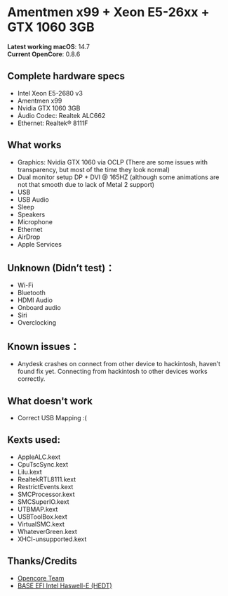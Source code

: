 # Amentmen x99 + Xeon E5-26xx + GTX 1060 3GB

**Latest working macOS**: 14.7
<br>
**Current OpenCore**: 0.8.6

## Complete hardware specs
- Intel Xeon E5-2680 v3
- Amentmen x99 
- Nvidia GTX 1060 3GB
- Áudio Codec: Realtek ALC662
- Ethernet: Realtek® 8111F

## What works
* Graphics: Nvidia GTX 1060 via OCLP (There are some issues with transparency, but most of the time they look normal)
* Dual monitor setup DP + DVI @ 165HZ (although some animations are not that smooth due to lack of Metal 2 support)
* USB
* USB Audio
* Sleep
* Speakers
* Microphone
* Ethernet
* AirDrop
* Apple Services

## Unknown (Didn’t test)：

* Wi-Fi
* Bluetooth
* HDMI Audio
* Onboard audio
* Siri
* Overclocking

## Known issues：

* Anydesk crashes on connect from other device to hackintosh,  haven’t found fix yet. Connecting from hackintosh to other devices works correctly. 

## What doesn't work
- Correct USB Mapping :(

## Kexts used:
- AppleALC.kext 
- CpuTscSync.kext
- Lilu.kext
- RealtekRTL8111.kext
- RestrictEvents.kext
- SMCProcessor.kext 
- SMCSuperIO.kext
- UTBMAP.kext
- USBToolBox.kext
- VirtualSMC.kext 
- WhateverGreen.kext 
- XHCI-unsupported.kext 

## Thanks/Credits
- [Opencore Team](https://dortania.github.io/getting-started/)
- [BASE EFI Intel Haswell-E (HEDT)](https://github.com/luchina-gabriel/BASE-EFI-INTEL-HEDT-4THGEN-X99-HASWELL-E)
